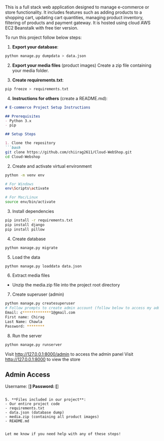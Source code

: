 This is a full stack web application designed to manage e-commerce or store functionality. It includes features such as adding products to a shopping cart, updating cart quantities, managing product inventory, filtering of products and payment gateway. It is hosted using cloud AWS EC2 Beanstalk with free tier version.

To run this project follow below steps:

1. **Export your database**: 
```python 
python manage.py dumpdata > data.json
```

2. **Export your media files** (product images)
Create a zip file containing your media folder.

3. **Create requirements.txt**:
```bash
pip freeze > requirements.txt
```

4. **Instructions for others** (create a README.md):
```markdown
# E-commerce Project Setup Instructions

## Prerequisites
- Python 3.x
- pip

## Setup Steps

1. Clone the repository
```bash
git clone https://github.com/chiirag2611/Cloud-WebShop.git
cd Cloud-Webshop
```

2. Create and activate virtual environment
```bash
python -m venv env

# For Windows
env\Scripts\activate

# For Mac/Linux
source env/bin/activate
```

3. Install dependencies
```bash
pip install -r requirements.txt
pip install django
pip install pillow
```

4. Create database
```bash
python manage.py migrate
```

5. Load the data
```bash
python manage.py loaddata data.json
```

6. Extract media files
- Unzip the media.zip file into the project root directory

7. Create superuser (admin)
```bash
python manage.py createsuperuser
# Follow prompts to create admin account (follow below to access my admin profile)
Email: c*************1@gmail.com
First name: Chirag
Last Name: Chawla
Password: ********
```

8. Run the server
```bash
python manage.py runserver
```

Visit http://127.0.0.1:8000/admin to access the admin panel
Visit http://127.0.0.1:8000 to view the store

## Admin Access
Username: [****]
Password: [****]
```

5. **Files included in our project**:
- Our entire project code
- requirements.txt
- data.json (database dump)
- media.zip (containing all product images)
- README.md


Let me know if you need help with any of these steps!